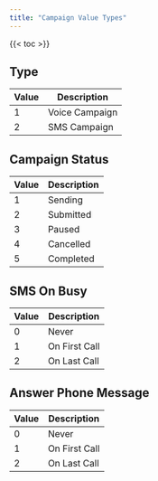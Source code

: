 ```yaml
---
title: "Campaign Value Types"
---
```


{{< toc >}}

## Type

| Value | Description    |
| ----- | -------------- |
| 1     | Voice Campaign |
| 2     | SMS Campaign   |

## Campaign Status

| Value | Description |
| ----- | ----------- |
| 1     | Sending     |
| 2     | Submitted   |
| 3     | Paused      |
| 4     | Cancelled   |
| 5     | Completed   |

## SMS On Busy

| Value | Description   |
| ----- | ------------- |
| 0     | Never         |
| 1     | On First Call |
| 2     | On Last Call  |

## Answer Phone Message

| Value | Description   |
| ----- | ------------- |
| 0     | Never         |
| 1     | On First Call |
| 2     | On Last Call  |